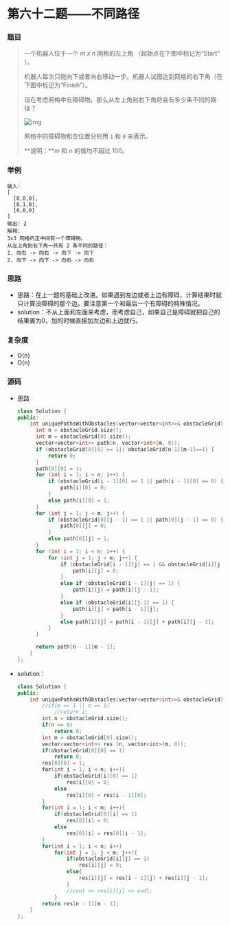 # 第六十二题——不同路径

### 题目

> 一个机器人位于一个 *m x n* 网格的左上角 （起始点在下图中标记为“Start” ）。
>
> 机器人每次只能向下或者向右移动一步。机器人试图达到网格的右下角（在下图中标记为“Finish”）。
>
> 现在考虑网格中有障碍物。那么从左上角到右下角将会有多少条不同的路径？
>
> ![img](https://assets.leetcode-cn.com/aliyun-lc-upload/uploads/2018/10/22/robot_maze.png)
>
> 网格中的障碍物和空位置分别用 `1` 和 `0` 来表示。
>
> **说明：***m* 和 *n* 的值均不超过 100。

### 举例

```
输入:
[
  [0,0,0],
  [0,1,0],
  [0,0,0]
]
输出: 2
解释:
3x3 网格的正中间有一个障碍物。
从左上角到右下角一共有 2 条不同的路径：
1. 向右 -> 向右 -> 向下 -> 向下
2. 向下 -> 向下 -> 向右 -> 向右
```

### 思路

* 思路：在上一题的基础上改进。如果遇到左边或者上边有障碍，计算结果时就只计算没障碍的那个边。要注意第一个和最后一个有障碍的特殊情况。
* solution：不从上面和左面来考虑，而考虑自己，如果自己是障碍就把自己的结果置为0，加的时候直接加左边和上边就行。

### 复杂度

- O(n)
- O(n)


### 源码

* 思路

  ```c++
  class Solution {
  public:
      int uniquePathsWithObstacles(vector<vector<int>>& obstacleGrid) {
  		int n = obstacleGrid.size();
  		int m = obstacleGrid[0].size();
  		vector<vector<int>> path(n, vector<int>(m, 0));
  		if (obstacleGrid[0][0] == 1|| obstacleGrid[n-1][m-1]==1) {
  			return 0;
  		}
  		path[0][0] = 1;
  		for (int i = 1; i < n; i++) {
  			if (obstacleGrid[i - 1][0] == 1 || path[i - 1][0] == 0) {
  				path[i][0] = 0;
  			}
  			else path[i][0] = 1;
  		}
  		for (int j = 1; j < m; j++) {
  			if (obstacleGrid[0][j - 1] == 1 || path[0][j - 1] == 0) {
  				path[0][j] = 0;
  			}
  			else path[0][j] = 1;
  		}
  		for (int i = 1; i < n; i++) {
  			for (int j = 1; j < m; j++) {
  				if (obstacleGrid[i - 1][j] == 1 && obstacleGrid[i][j - 1] == 1) {
  					path[i][j] = 0;
  				}
  				else if (obstacleGrid[i - 1][j] == 1) {
  					path[i][j] = path[i][j - 1];
  				}
  				else if (obstacleGrid[i][j-1] == 1) {
  					path[i][j] = path[i - 1][j];
  				}
  				else path[i][j] = path[i - 1][j] + path[i][j - 1];
  			}
  		}
  
  		return path[n - 1][m - 1];
      }
  };
  ```

- solution：

  ```c++
  class Solution {
  public:
      int uniquePathsWithObstacles(vector<vector<int>>& obstacleGrid) {
          //if(m == 1 || n == 1)
              //return 1;
          int n = obstacleGrid.size();
          if(n == 0)
              return 0;
          int m = obstacleGrid[0].size();
          vector<vector<int>> res (n, vector<int>(m, 0));
          if(obstacleGrid[0][0] == 1)
              return 0;
          res[0][0] = 1;
          for(int i = 1; i < n; i++){
              if(obstacleGrid[i][0] == 1)
                  res[i][0] = 0;
              else
                  res[i][0] = res[i - 1][0];
          }
          for(int i = 1; i < m; i++){
              if(obstacleGrid[0][i] == 1)
                  res[0][i] = 0;
              else
                  res[0][i] = res[0][i - 1];
          }
          for(int i = 1; i < n; i++)
              for(int j = 1; j < m; j++){
                  if(obstacleGrid[i][j] == 1)
                      res[i][j] = 0;
                  else{
                      res[i][j] = res[i - 1][j] + res[i][j - 1];
                  }
                  //cout << res[i][j] << endl;
              }
          return res[n - 1][m - 1];
      }
  };
  ```

